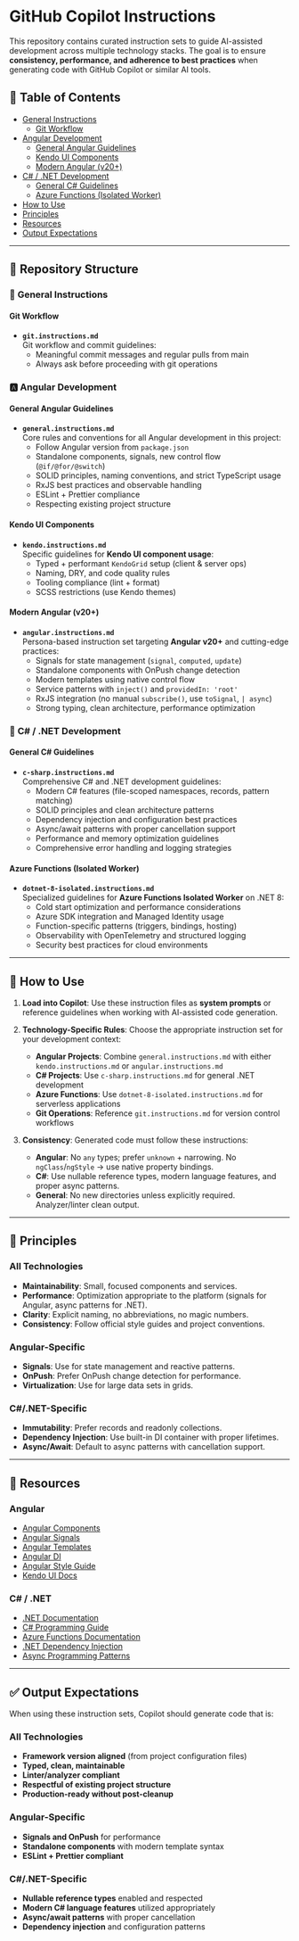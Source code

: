 # GitHub Copilot Instructions

This repository contains curated instruction sets to guide AI-assisted development across multiple technology stacks. The goal is to ensure **consistency, performance, and adherence to best practices** when generating code with GitHub Copilot or similar AI tools.

## 📑 Table of Contents

- [General Instructions](#-general-instructions)
  - [Git Workflow](#git-workflow)
- [Angular Development](#-angular-development)
  - [General Angular Guidelines](#general-angular-guidelines)
  - [Kendo UI Components](#kendo-ui-components)
  - [Modern Angular (v20+)](#modern-angular-v20)
- [C# / .NET Development](#-c--net-development)
  - [General C# Guidelines](#general-c-guidelines)
  - [Azure Functions (Isolated Worker)](#azure-functions-isolated-worker)
- [How to Use](#-how-to-use)
- [Principles](#-principles)
- [Resources](#-resources)
- [Output Expectations](#-output-expectations)

---

## 📂 Repository Structure

### 🔧 **General Instructions**

#### Git Workflow
- **`git.instructions.md`**  
  Git workflow and commit guidelines:
  - Meaningful commit messages and regular pulls from main
  - Always ask before proceeding with git operations

### 🅰️ **Angular Development**

#### General Angular Guidelines  
- **`general.instructions.md`**  
  Core rules and conventions for all Angular development in this project:
  - Follow Angular version from `package.json`  
  - Standalone components, signals, new control flow (`@if/@for/@switch`)  
  - SOLID principles, naming conventions, and strict TypeScript usage  
  - RxJS best practices and observable handling  
  - ESLint + Prettier compliance  
  - Respecting existing project structure  

#### Kendo UI Components
- **`kendo.instructions.md`**  
  Specific guidelines for **Kendo UI component usage**:
  - Typed + performant `KendoGrid` setup (client & server ops)  
  - Naming, DRY, and code quality rules  
  - Tooling compliance (lint + format)  
  - SCSS restrictions (use Kendo themes)  

#### Modern Angular (v20+)
- **`angular.instructions.md`**  
  Persona-based instruction set targeting **Angular v20+** and cutting-edge practices:
  - Signals for state management (`signal`, `computed`, `update`)  
  - Standalone components with OnPush change detection  
  - Modern templates using native control flow  
  - Service patterns with `inject()` and `providedIn: 'root'`  
  - RxJS integration (no manual `subscribe()`, use `toSignal`, `| async`)  
  - Strong typing, clean architecture, performance optimization  

### 🔷 **C# / .NET Development**

#### General C# Guidelines
- **`c-sharp.instructions.md`**  
  Comprehensive C# and .NET development guidelines:
  - Modern C# features (file-scoped namespaces, records, pattern matching)
  - SOLID principles and clean architecture patterns
  - Dependency injection and configuration best practices
  - Async/await patterns with proper cancellation support
  - Performance and memory optimization guidelines
  - Comprehensive error handling and logging strategies

#### Azure Functions (Isolated Worker)
- **`dotnet-8-isolated.instructions.md`**  
  Specialized guidelines for **Azure Functions Isolated Worker** on .NET 8:
  - Cold start optimization and performance considerations
  - Azure SDK integration and Managed Identity usage
  - Function-specific patterns (triggers, bindings, hosting)
  - Observability with OpenTelemetry and structured logging
  - Security best practices for cloud environments  

---

## 🚀 How to Use

1. **Load into Copilot**: Use these instruction files as **system prompts** or reference guidelines when working with AI-assisted code generation.  

2. **Technology-Specific Rules**: Choose the appropriate instruction set for your development context:
   - **Angular Projects**: Combine `general.instructions.md` with either `kendo.instructions.md` or `angular.instructions.md`
   - **C# Projects**: Use `c-sharp.instructions.md` for general .NET development
   - **Azure Functions**: Use `dotnet-8-isolated.instructions.md` for serverless applications
   - **Git Operations**: Reference `git.instructions.md` for version control workflows

3. **Consistency**: Generated code must follow these instructions:
   - **Angular**: No `any` types; prefer `unknown` + narrowing. No `ngClass`/`ngStyle` → use native property bindings.  
   - **C#**: Use nullable reference types, modern language features, and proper async patterns.
   - **General**: No new directories unless explicitly required. Analyzer/linter clean output.  

---

## 🔑 Principles

### **All Technologies**
- **Maintainability**: Small, focused components and services.  
- **Performance**: Optimization appropriate to the platform (signals for Angular, async patterns for .NET).  
- **Clarity**: Explicit naming, no abbreviations, no magic numbers.  
- **Consistency**: Follow official style guides and project conventions.

### **Angular-Specific**
- **Signals**: Use for state management and reactive patterns.
- **OnPush**: Prefer OnPush change detection for performance.
- **Virtualization**: Use for large data sets in grids.

### **C#/.NET-Specific**  
- **Immutability**: Prefer records and readonly collections.
- **Dependency Injection**: Use built-in DI container with proper lifetimes.
- **Async/Await**: Default to async patterns with cancellation support.  

---

## 📖 Resources

### **Angular**
- [Angular Components](https://angular.dev/essentials/components)  
- [Angular Signals](https://angular.dev/essentials/signals)  
- [Angular Templates](https://angular.dev/essentials/templates)  
- [Angular DI](https://angular.dev/essentials/dependency-injection)  
- [Angular Style Guide](https://angular.dev/style-guide)  
- [Kendo UI Docs](https://www.telerik.com/kendo-angular-ui/components/)  

### **C# / .NET**
- [.NET Documentation](https://docs.microsoft.com/en-us/dotnet/)
- [C# Programming Guide](https://docs.microsoft.com/en-us/dotnet/csharp/)
- [Azure Functions Documentation](https://docs.microsoft.com/en-us/azure/azure-functions/)
- [.NET Dependency Injection](https://docs.microsoft.com/en-us/dotnet/core/extensions/dependency-injection)
- [Async Programming Patterns](https://docs.microsoft.com/en-us/dotnet/csharp/async)

---

## ✅ Output Expectations

When using these instruction sets, Copilot should generate code that is:

### **All Technologies**
- **Framework version aligned** (from project configuration files)  
- **Typed, clean, maintainable**  
- **Linter/analyzer compliant**  
- **Respectful of existing project structure**  
- **Production-ready without post-cleanup**  

### **Angular-Specific**
- **Signals and OnPush** for performance
- **Standalone components** with modern template syntax
- **ESLint + Prettier compliant**

### **C#/.NET-Specific**
- **Nullable reference types** enabled and respected
- **Modern C# language features** utilized appropriately  
- **Async/await patterns** with proper cancellation
- **Dependency injection** and configuration patterns  
